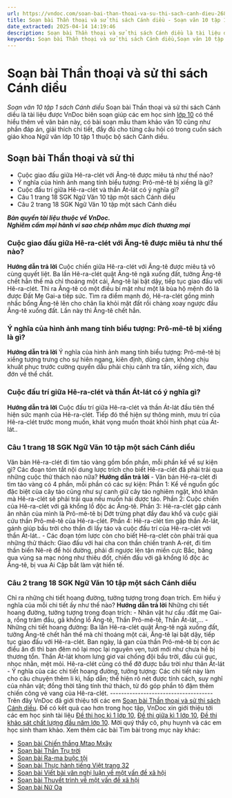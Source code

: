 ```yaml
---
url: https://vndoc.com/soan-bai-than-thoai-va-su-thi-sach-canh-dieu-268650
title: Soạn bài Thần thoại và sử thi sách Cánh diều - Soạn văn 10 tập 1 sách Cánh diều - VnDoc.com
date_extracted: 2025-04-14 14:19:46
description: Soạn bài Thần thoại và sử thi sách Cánh diều là tài liệu được VnDoc biên soạn gửi đến các em học sinh nhằm giúp các em học tốt hơn văn bản này cũng như thông hiểu được sách giáo khoa Cánh diều lớp 10.
keywords: Soạn bài Thần thoại và sử thi sách Cánh diều,Soạn văn 10 tập 1 sách Cánh diều,Soạn bài Thần thoại và sử thi,ngữ văn 10,ngữ văn 10 tập 1,soạn văn 10,soạn văn 10 tập 1,soạn văn lớp 10,soan van 10,ngữ văn lớp 10,văn lớp 10,văn 10,ngu van 10,soạn ngữ văn lớp 10,giải ngữ văn 10,cách soạn văn lớp 10,soạn ngữ văn 10,ngữ văn 10 cánh diều,văn 10 cánh diều
---
```


# Soạn bài Thần thoại và sử thi sách Cánh diều
 _Soạn văn 10 tập 1 sách Cánh diều_
Soạn bài Thần thoại và sử thi sách Cánh diều là tài liệu được VnDoc biên soạn giúp các em học sinh [lớp 10](<https://vndoc.com/tai-lieu-hoc-tap-lop10>) có thể hiểu thêm về văn bản này, có bài soạn mẫu tham khảo văn 10 cũng như phần đáp án, giải thích chi tiết, đầy đủ cho từng câu hỏi có trong cuốn sách giáo khoa Ngữ văn lớp 10 tập 1 thuộc bộ sách Cánh diều.
## Soạn bài Thần thoại và sử thi
  * Cuộc giao đấu giữa Hê-ra-clét với Ăng-tê được miêu tả như thế nào?
  * Ý nghĩa của hình ảnh mang tính biểu tượng: Prô-mê-tê bị xiềng là gì?
  * Cuộc đấu trí giữa Hê-ra-clét và thần Át-lát có ý nghĩa gì?
  * Câu 1 trang 18 SGK Ngữ Văn 10 tập một sách Cánh diều
  * Câu 2 trang 18 SGK Ngữ Văn 10 tập một sách Cánh diều

 _**Bản quyền tài liệu thuộc về VnDoc.**_  
_**Nghiêm cấm mọi hành vi sao chép nhằm mục đích thương mại**_
### Cuộc giao đấu giữa Hê-ra-clét với Ăng-tê được miêu tả như thế nào?
**Hướng dẫn trả lời**
Cuộc chiến giữa Hê-ra-clét với Ăng-tê được miêu tả vô cùng quyết liệt. Ba lần Hê-ra-clét quật Ăng-tê ngã xuống đất, tưởng Ăng-tê chết hẳn thế mà chỉ thoáng một cái, Ăng-tê lại bật dậy, tiếp tục giao đấu với Hê-ra-clét. Thì ra Ăng-tê có một điều bí mật như một lá bùa hộ mệnh đó là được Đất Mẹ Gai-a tiếp sức. Tìm ra điểm mạnh đó, Hê-ra-clét gồng mình nhấc bổng Ăng-tê lên cho chân lìa khỏi mặt đất rồi chàng xoay ngược đầu Ăng-tê xuống đất. Lần này thì Ăng-tê chết hẳn.
### Ý nghĩa của hình ảnh mang tính biểu tượng: Prô-mê-tê bị xiềng là gì?
**Hướng dẫn trả lời**
Ý nghĩa của hình ảnh mang tính biểu tượng: Prô-mê-tê bị xiềng tượng trưng cho sự hiên ngang, kiên định, dũng cảm, không chịu khuất phục trước cường quyền dẫu phải chịu cảnh tra tấn, xiềng xích, đau đớn về thể chất.
### Cuộc đấu trí giữa Hê-ra-clét và thần Át-lát có ý nghĩa gì?
**Hướng dẫn trả lời**
Cuộc đấu trí giữa Hê-ra-clét và thần Át-lát đầu tiên thể hiện sức mạnh của Hê-ra-clét. Tiếp đó thể hiện sự thông minh, mưu trí của Hê-ra-clét trước mong muốn, khát vọng muốn thoát khỏi hình phạt của Át-lát..
### Câu 1 trang 18 SGK Ngữ Văn 10 tập một sách Cánh diều
Văn bản Hê-ra-clét đi tìm táo vàng gồm bốn phần, mỗi phần kể về sự kiện gì? Các đoạn tóm tắt nội dung lược trích cho biết Hê-ra-clét đã phải trải qua những cuộc thử thách nào nữa?
**Hướng dẫn trả lời**
\- Văn bản Hê-ra-clét đi tìm táo vàng có 4 phần, mỗi phần có các sự kiện:
Phần 1: Kể về nguồn gốc đặc biệt của cây táo cũng như sự canh giữ cây táo nghiêm ngặt, khó khăn mà Hê-ra-clét sẽ phải trải qua nếu muốn hái được táo.
Phần 2: Cuộc chiến của Hê-ra-clét với gã khổng lồ độc ác Ăng-tê.
Phần 3: Hê-ra-clét gặp cảnh ân nhân của mình là Prô-mê-tê bị Dớt trừng phạt đầy đau khổ và cuộc giải cứu thần Prô-mê-tê của Hê-ra-clét.
Phần 4: Hê-ra-clét tìm gặp thần Át-lát, gánh giúp bầu trời cho thần đi lấy táo và cuộc đấu trí của Hê-ra-clét với thần Át-lát..
\- Các đoạn tóm lược còn cho biết Hê-ra-clét còn phải trải qua những thử thách: Giao đấu với hai cha con thần chiến tranh A-rét, đi tìm thần biến Nê-rê để hỏi đường, phải đi ngược lên tận miền cực Bắc, băng qua vùng sa mạc nóng như thiêu đốt, chiến đấu với gã khổng lồ độc ác Ăng-tê, bị vua Ai Cập bắt làm vật hiến tế.
### Câu 2 trang 18 SGK Ngữ Văn 10 tập một sách Cánh diều
Chỉ ra những chi tiết hoang đường, tưởng tượng trong đoạn trích. Em hiểu ý nghĩa của mỗi chi tiết ấy như thế nào?
**Hướng dẫn trả lời**
Những chi tiết hoang đường, tưởng tượng trong đoạn trích:
\- Nhân vật hư cấu :đất mẹ Gai-a, rồng trăm đầu, gã khổng lồ Ăng-tê, Thần Prô-mê-tê, Thần Át-lát,…
\- Những chi tiết hoang đường: Ba lần Hê-ra-clét quật Ăng-tê ngã xuống đất, tưởng Ăng-tê chết hẳn thế mà chỉ thoáng một cái, Ăng-tê lại bật dậy, tiếp tục giao đấu với Hê-ra-clét. Ban ngày, lá gan của thần Prô-mê-tê bị con ác điểu ăn đi thì ban đêm nó lại mọc lại nguyên vẹn, tươi mới như chưa hề bị thương tổn. Thần Át-lát khom lưng giơ vai chống đội bầu trời, đầu cúi gục, nhọc nhằn, mệt mỏi. Hê-ra-clét cũng có thể đỡ được bầu trời như thân Át-lát
\- Ý nghĩa của các chi tiết hoang đường, tưởng tượng: Các chi tiết này làm cho câu chuyện thêm li kì, hấp dẫn; thể hiện rõ nét được tính cách, suy nghĩ của nhân vật; đồng thời tăng tính thử thách, từ đó góp phần tô đậm thêm chiến công vẻ vang của Hê-ra-clét.
\-------------------------------------
Trên đây VnDoc đã giới thiệu tới các em [Soạn bài Thần thoại và sử thi sách Cánh diều](<https://vndoc.com/soan-bai-than-thoai-va-su-thi-sach-canh-dieu-268650>). Để có kết quả cao hơn trong học tập, VnDoc xin giới thiệu tới các em học sinh tài liệu [Đề thi học kì 1 lớp 10](<https://vndoc.com/de-thi-hoc-ki-1-lop10>), [Đề thi giữa kì 1 lớp 10](<https://vndoc.com/de-thi-giua-ki-1-lop10>), [Đề thi khảo sát chất lượng đầu năm lớp 10](<https://vndoc.com/khao-sat-chat-luong-dau-nam-lop10>). Mời quý thầy cô, phụ huynh và các em học sinh tham khảo.
Xem thêm các bài Tìm bài trong mục này khác:
  * [Soạn bài Chiến thắng Mtao Mxây](</soan-bai-chien-thang-mtao-mxay-sach-canh-dieu-268663>)
  * [Soạn bài Thần Trụ trời](</soan-bai-than-tru-troi-sach-cd-277797>)
  * [Soạn bài Ra-ma buộc tội](</soan-bai-ra-ma-buoc-toi-sach-cd-277804>)
  * [Soạn bài Thực hành tiếng Việt trang 32](</soan-bai-thuc-hanh-tieng-viet-trang-32-sach-cd-277805>)
  * [Soạn bài Viết bài văn nghị luận về một vấn đề xã hội](</soan-bai-viet-bai-van-nghi-luan-ve-mot-van-de-xa-hoi-sach-cd-277806>)
  * [Soạn bài Thuyết trình về một vấn đề xã hội](</soan-bai-thuyet-trinh-ve-mot-van-de-xa-hoi-sach-cd-277810>)
  * [Soạn bài Nữ Oa](</soan-bai-nu-oa-sach-cd-277812>)

